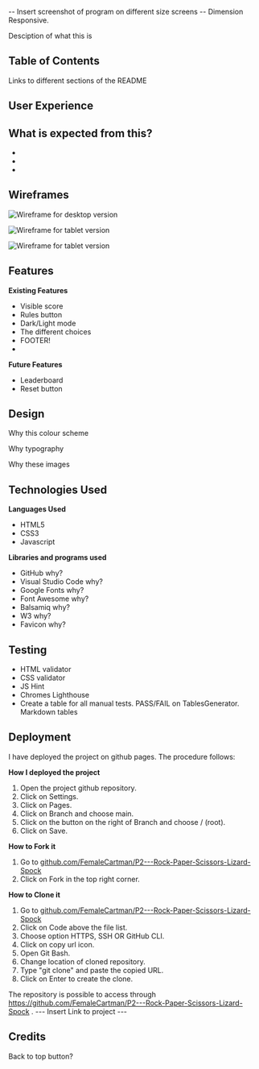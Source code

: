 -- Insert screenshot of program on different size screens -- Dimension Responsive.

Desciption of what this is

## Table of Contents
Links to different sections of the README


## User Experience
What is expected from this?
-
-
-
-


## Wireframes 
<img
  src="rockpaperscissors\images\readmeimages\wireframedesktop.webp"
  alt="Wireframe for desktop version">

  <img
  src="rockpaperscissors\images\readmeimages\wireframetablet.webp"
  alt="Wireframe for tablet version">

  <img
  src="rockpaperscissors\images\readmeimages\wireframemobile.webp"
  alt="Wireframe for tablet version">

## Features

**Existing Features**
- Visible score
- Rules button
- Dark/Light mode
- The different choices
- FOOTER!
-

**Future Features**
- Leaderboard
- Reset button

## Design
Why this colour scheme

Why typography

Why these images

## Technologies Used

**Languages Used** 
- HTML5
- CSS3
- Javascript

**Libraries and programs used**
- GitHub  why?
- Visual Studio Code why?
- Google Fonts why?
- Font Awesome why?
- Balsamiq why?
- W3 why?
- Favicon why?

## Testing
- HTML validator
- CSS validator
- JS Hint
- Chromes Lighthouse
- Create a table for all manual tests. PASS/FAIL on TablesGenerator. Markdown tables

## Deployment 
I have deployed the project on github pages. The procedure follows:

**How I deployed the project**
1. Open the project github repository.
2. Click on Settings.
3. Click on Pages.
4. Click on Branch and choose main.
5. Click on the button on the right of Branch and choose / (root).
6. Click on Save.

**How to Fork it**
1. Go to [github.com/FemaleCartman/P2---Rock-Paper-Scissors-Lizard-Spock](https://github.com/FemaleCartman/P2---Rock-Paper-Scissors-Lizard-Spock)
2. Click on Fork in the top right corner.

**How to Clone it**
1. Go to [github.com/FemaleCartman/P2---Rock-Paper-Scissors-Lizard-Spock](https://github.com/FemaleCartman/P2---Rock-Paper-Scissors-Lizard-Spock)
2. Click on Code above the file list.
3. Choose option HTTPS, SSH OR GitHub CLI.
4. Click on copy url icon.
5. Open Git Bash.
6. Change location of cloned repository.
7. Type "git clone" and paste the copied URL.
8. Click on Enter to create the clone. 


The repository is possible to access through https://github.com/FemaleCartman/P2---Rock-Paper-Scissors-Lizard-Spock  . --- Insert Link to project ---

## Credits


Back to top button?